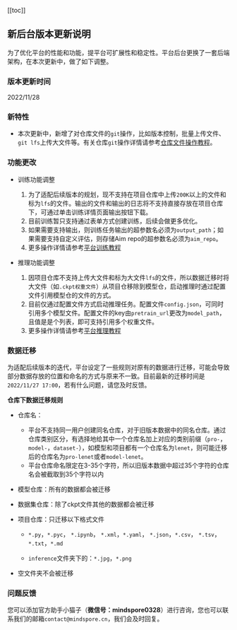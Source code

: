 [[toc]]

## 新后台版本更新说明

为了优化平台的性能和功能，提平台可扩展性和稳定性。平台后台更换了一套后端架构，在本次更新中，做了如下调整。



### 版本更新时间

2022/11/28



### 新特性

- 本次更新中，新增了对仓库文件的`git`操作，比如版本控制，批量上传文件、`git lfs`上传大文件等。有关仓库`git`操作详情请参考[仓库文件操作教程](https://xihe-docs.mindspore.cn/zh/tutorial/repo)。



### 功能更改

- 训练功能调整
  1. 为了适配后续版本的规划，现不支持在项目仓库中上传`200K`以上的文件和标为`lfs`的文件。输出的文件和输出的日志将不支持直接存放在项目仓库下，可通过单击训练详情页面输出按钮下载。
  2. 目前训练暂只支持通过表单方式创建训练，后续会做更多优化。
  3. 如果需要支持输出，则训练任务输出的超参数名必须为`output_path`；如果需要支持自定义评估，则存储Aim repo的超参数名必须为`aim_repo`。
  4. 更多操作详情请参考[平台训练教程](https://xihe-docs.mindspore.cn/zh/tutorial/train)

- 推理功能调整
  1. 因项目仓库不支持上传大文件和标为大文件`lfs`的文件，所以数据迁移时将大文件（如`.ckpt权重文件`）从项目仓移除到模型仓，启动推理时通过配置文件引用模型仓的文件的方式。
  2. 目前仅通过配置文件方式启动推理任务。配置文件`config.json`，可同时引用多个模型文件。配置文件的key由`pretrain_url`更改为`model_path`，且值是是个列表，即可支持引用多个权重文件。
  3. 更多操作详情请参考[平台推理教程](https://xihe-docs.mindspore.cn/zh/tutorial/inference)



### 数据迁移

为适配后续版本的迭代，平台设定了一些规则对原有的数据进行迁移，可能会导致部分数据存放的位置和命名的方式与原来不一致。目前最新的迁移时间是`2022/11/27 17:00`，若有什么问题，请您及时反馈。

**仓库下数据迁移规则**

- 仓库名：
  - 平台不支持同一用户创建同名仓库，对于旧版本数据中的同名仓库。通过仓库类别区分，有选择地给其中一个仓库名加上对应的类别前缀（`pro-`，`model-`，`dataset-`），如模型和项目都有一个仓库名为`lenet`，则可能迁移后的仓库名为`pro-lenet`或者`model-lenet`。
  - 平台仓库命名限定在3-35个字符，所以旧版本数据中超过35个字符的仓库名会被截取到35个字符以内

- 模型仓库：所有的数据都会被迁移

- 数据集仓库：除了ckpt文件其他的数据都会被迁移

- 项目仓库：只迁移以下格式文件

  - `*.py`，`*.pyc`， `*.ipynb`， `*.xml`，`*.yaml`， `*.json`，`*.csv`， `*.tsv`，`*.txt`，`*.md` 

  - `inference`文件夹下的：`*.jpg`，`*.png`

- 空文件夹不会被迁移



### 问题反馈

您可以添加官方助手小猫子（**微信号：mindspore0328**）进行咨询，您也可以联系我们的邮箱`contact@mindspore.cn`，我们会及时回复。



